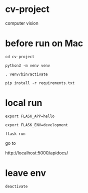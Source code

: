 # cv-project
computer vision

# before run on Mac

`cd cv-project`

`python3 -m venv venv`

`. venv/bin/activate`

`pip install -r requirements.txt`

# local run
`export FLASK_APP=hello`

`export FLASK_ENV=development`

`flask run`

go to 

http://localhost:5000/apidocs/

# leave env

`deactivate`